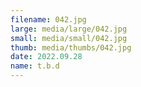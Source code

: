 ```yaml
---
filename: 042.jpg
large: media/large/042.jpg
small: media/small/042.jpg
thumb: media/thumbs/042.jpg
date: 2022.09.28
name: t.b.d
---
```

